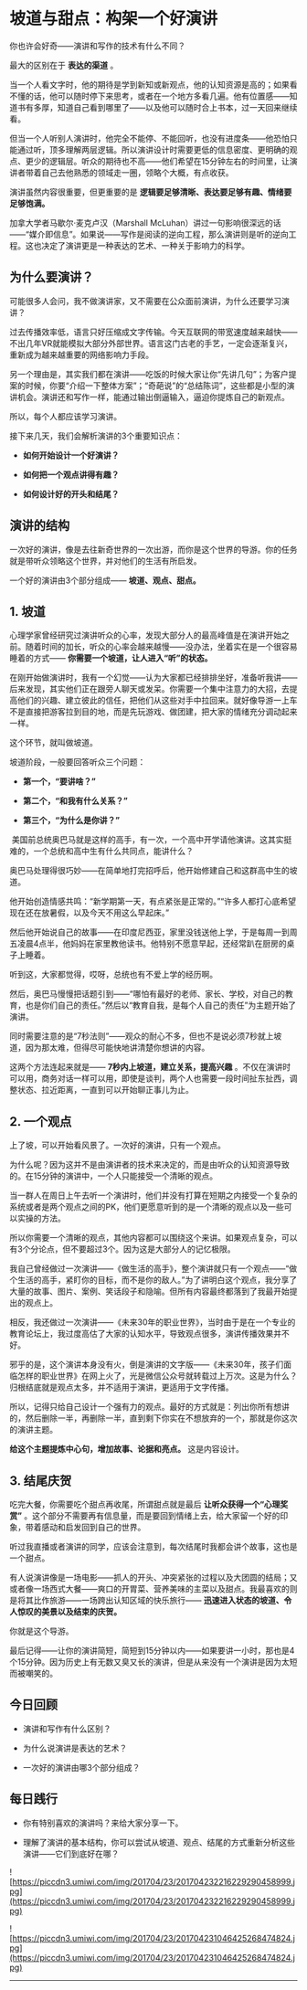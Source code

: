 # 坡道与甜点：构架一个好演讲

你也许会好奇——演讲和写作的技术有什么不同？

最大的区别在于 **表达的渠道** 。

当一个人看文字时，他的期待是学到新知或新观点，他的认知资源是高的；如果看不懂的话，他可以随时停下来思考，或者在一个地方多看几遍。他有位置感——知道书有多厚，知道自己看到哪里了——以及他可以随时合上书本，过一天回来继续看。

但当一个人听别人演讲时，他完全不能停、不能回听，也没有进度条——他恐怕只能通过听，顶多理解两层逻辑。所以演讲设计时需要更低的信息密度、更明确的观点、更少的逻辑层。听众的期待也不高——他们希望在15分钟左右的时间里，让演讲者带着自己去他熟悉的领域走一圈，领略个大概，有点收获。

演讲虽然内容很重要，但更重要的是 **逻辑要足够清晰、表达要足够有趣、情绪要足够饱满。**

加拿大学者马歇尔·麦克卢汉（Marshall McLuhan）讲过一句影响很深远的话——“媒介即信息”。如果说——写作是阅读的逆向工程，那么演讲则是听的逆向工程。这也决定了演讲更是一种表达的艺术、一种关于影响力的科学。

## 为什么要演讲？

可能很多人会问，我不做演讲家，又不需要在公众面前演讲，为什么还要学习演讲？

过去传播效率低，语言只好压缩成文字传输。今天互联网的带宽速度越来越快——不出几年VR就能模拟大部分外部世界。语言这门古老的手艺，一定会逐渐复兴，重新成为越来越重要的网络影响力手段。

另一个理由是，其实我们都在演讲——吃饭的时候大家让你“先讲几句”；为客户提案的时候，你要“介绍一下整体方案”；“奇葩说”的“总结陈词”，这些都是小型的演讲机会。演讲还和写作一样，能通过输出倒逼输入，逼迫你提炼自己的新观点。

所以，每个人都应该学习演讲。

接下来几天，我们会解析演讲的3个重要知识点：

* **如何开始设计一个好演讲？** 

* **如何把一个观点讲得有趣？** 

* **如何设计好的开头和结尾？** 

## 演讲的结构

一次好的演讲，像是去往新奇世界的一次出游，而你是这个世界的导游。你的任务就是带听众领略这个世界，并对他们的生活有所启发。

一个好的演讲由3个部分组成—— **坡道、观点、甜点。**

## 1. 坡道

心理学家曾经研究过演讲听众的心率，发现大部分人的最高峰值是在演讲开始之前。随着时间的加长，听众的心率会越来越慢——没办法，坐着实在是一个很容易睡着的方式—— **你需要一个坡道，让人进入“听”的状态。**

在刚开始做演讲时，我有一个幻觉——认为大家都已经排排坐好，准备听我讲——后来发现，其实他们正在跟旁人聊天或发呆。你需要一个集中注意力的大招，去提高他们的兴趣、建立彼此的信任，把他们从这些对手中拉回来。就好像导游一上车不是直接把游客拉到目的地，而是先玩游戏、做团建，把大家的情绪充分调动起来一样。

这个环节，就叫做坡道。

坡道阶段，一般要回答听众三个问题：

* **第一个，“要讲啥？”** 

* **第二个，“和我有什么关系？”** 

* **第三个，“为什么是你讲？”** 

 美国前总统奥巴马就是这样的高手，有一次，一个高中开学请他演讲。这其实挺难的，一个总统和高中生有什么共同点，能讲什么？

奥巴马处理得很巧妙——在简单地打完招呼后，他开始修建自己和这群高中生的坡道。

他开始创造情感共鸣：“新学期第一天，有点紧张是正常的。”“许多人都打心底希望现在还在放暑假，以及今天不用这么早起床。”

然后他开始说自己的故事——在印度尼西亚，家里没钱送他上学，于是每周一到周五凌晨4点半，他妈妈在家里教他读书。他特别不愿意早起，还经常趴在厨房的桌子上睡着。

听到这，大家都觉得，哎呀，总统也有不爱上学的经历啊。

然后，奥巴马慢慢把话题引到——“哪怕有最好的老师、家长、学校，对自己的教育，也是你们自己的责任。”然后以“教育自我，是每个人自己的责任”为主题开始了演讲。

同时需要注意的是“7秒法则”——观众的耐心不多，但也不是说必须7秒就上坡道，因为那太难，但得尽可能快地讲清楚你想讲的内容。

这两个方法连起来就是—— **7秒内上坡道，建立关系，提高兴趣** 。不仅在演讲时可以用，商务对话一样可以用，即使是谈判，两个人也需要一段时间扯东扯西，调整状态、拉近距离，一直到可以开始聊正事儿为止。

## 2. 一个观点

上了坡，可以开始看风景了。一次好的演讲，只有一个观点。

为什么呢？因为这并不是由演讲者的技术来决定的，而是由听众的认知资源导致的。在15分钟的演讲中，一个人只能接受一个清晰的观点。

当一群人在周日上午去听一个演讲时，他们并没有打算在短期之内接受一个复杂的系统或者是两个观点之间的PK，他们更愿意听到的是一个清晰的观点以及一些可以实操的方法。

所以你需要一个清晰的观点，其他内容都可以围绕这个来讲。如果观点复杂，可以有3个分论点，但不要超过3个。因为这是大部分人的记忆极限。

我自己曾经做过一次演讲——《做生活的高手》，整个演讲就只有一个观点——“做个生活的高手，紧盯你的目标，而不是你的敌人。”为了讲明白这个观点，我分享了大量的故事、图片、案例、笑话段子和隐喻。但所有内容最终都落到了我最开始提出的观点上。

相反，我还做过一次演讲——《未来30年的职业世界》，当时由于是在一个专业的教育论坛上，我过度高估了大家的认知水平，导致观点很多，演讲传播效果并不好。

邪乎的是，这个演讲本身没有火，倒是演讲的文字版——《未来30年，孩子们面临怎样的职业世界》在网上火了，光是微信公众号就转载过上万次。这是为什么？归根结底就是观点太多，并不适用于演讲，更适用于文字传播。

所以，记得只给自己设计一个强有力的观点。最好的方式就是：列出你所有想讲的，然后删除一半，再删除一半，直到剩下你实在不想放弃的一个，那就是你这次的演讲主题。

 **给这个主题提炼中心句，增加故事、论据和亮点。** 这是内容设计。 

## 3. 结尾庆贺

吃完大餐，你需要吃个甜点再收尾，所谓甜点就是最后 **让听众获得一个“心理奖赏”** 。这个部分不需要再有信息量，而是要回到情绪上去，给大家留一个好的印象，带着感动和启发回到自己的世界。

听过我直播或者演讲的同学，应该会注意到，每次结尾时我都会讲个故事，这也是一个甜点。

有人说演讲像是一场电影——抓人的开头、冲突紧张的过程以及大团圆的结局；又或者像一场西式大餐——爽口的开胃菜、营养美味的主菜以及甜点。我最喜欢的则是将其比作旅游——一场跨出认知区域的快乐旅行—— **迅速进入状态的坡道、令人惊叹的美景以及结束的庆贺。**

你就是这个导游。

最后记得——让你的演讲简短，简短到15分钟以内——如果要讲一小时，那也是4个15分钟。因为历史上有无数又臭又长的演讲，但是从来没有一个演讲是因为太短而被嘲笑的。

## 今日回顾

* 演讲和写作有什么区别？

* 为什么说演讲是表达的艺术？

* 一次好的演讲由哪3个部分组成？

## 每日践行

* 你有特别喜欢的演讲吗？来给大家分享一下。

* 理解了演讲的基本结构，你可以尝试从坡道、观点、结尾的方式重新分析这些演讲——它们到底好在哪？

![https://piccdn3.umiwi.com/img/201704/23/201704232216229290458999.jpg](https://piccdn3.umiwi.com/img/201704/23/201704232216229290458999.jpg)

![https://piccdn3.umiwi.com/img/201704/23/201704231046425268474824.jpg](https://piccdn3.umiwi.com/img/201704/23/201704231046425268474824.jpg)

---
